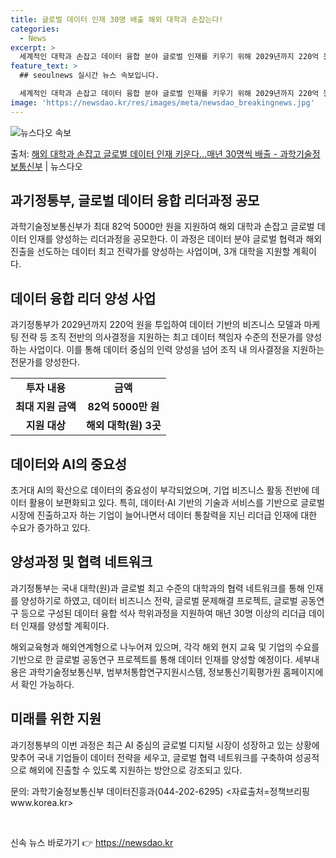 ```yaml
---
title: 글로벌 데이터 인재 30명 배출 해외 대학과 손잡는다!
categories:
  - News
excerpt: >
  세계적인 대학과 손잡고 데이터 융합 분야 글로벌 인재를 키우기 위해 2029년까지 220억 원을 투입한다. …
feature_text: >
  ## seoulnews 실시간 뉴스 속보입니다.

  세계적인 대학과 손잡고 데이터 융합 분야 글로벌 인재를 키우기 위해 2029년까지 220억 원을 투입한다. …
image: 'https://newsdao.kr/res/images/meta/newsdao_breakingnews.jpg'
---
```


![뉴스다오 속보](https://newsdao.kr/res/images/meta/newsdao_breakingnews.jpg)

<p>출처: <a href="https://newsdao.kr/3514" rel="dofollow">해외 대학과 손잡고 글로벌 데이터 인재 키운다…매년 30명씩 배출 - 과학기술정보통신부</a> | 뉴스다오</p>

<h2 data-ke-size="size26">과기정통부, 글로벌 데이터 융합 리더과정 공모</h2>
<p data-ke-size="size16">과학기술정보통신부가 최대 82억 5000만 원을 지원하여 해외 대학과 손잡고 글로벌 데이터 인재를 양성하는 리더과정을 공모한다. 이 과정은 데이터 분야 글로벌 협력과 해외진출을 선도하는 데이터 최고 전략가를 양성하는 사업이며, 3개 대학을 지원할 계획이다.</p>

<h2 data-ke-size="size22">데이터 융합 리더 양성 사업</h2>
<p data-ke-size="size16">과기정통부가 2029년까지 220억 원을 투입하여 데이터 기반의 비즈니스 모델과 마케팅 전략 등 조직 전반의 의사결정을 지원하는 최고 데이터 책임자 수준의 전문가를 양성하는 사업이다. 이를 통해 데이터 중심의 인력 양성을 넘어 조직 내 의사결정을 지원하는 전문가를 양성한다.</p>

<table>
<tbody>
<tr>
<td style="text-align: center; height: 17px;"><b>투자 내용</b></td>
<td style="text-align: center; height: 17px;"><b>금액</b></td>
</tr>
<tr>
<td style="text-align: center; height: 17px;"><b>최대 지원 금액</b></td>
<td style="text-align: center; height: 17px;"><b>82억 5000만 원</b></td>
</tr>
<tr>
<td style="text-align: center; height: 17px;"><b>지원 대상</b></td>
<td style="text-align: center; height: 17px;"><b>해외 대학(원) 3곳</b></td>
</tr>
</tbody>
</table>

<h2 data-ke-size="size22">데이터와 AI의 중요성</h2>
<p data-ke-size="size16">초거대 AI의 확산으로 데이터의 중요성이 부각되었으며, 기업 비즈니스 활동 전반에 데이터 활용이 보편화되고 있다. 특히, 데이터·AI 기반의 기술과 서비스를 기반으로 글로벌 시장에 진출하고자 하는 기업이 늘어나면서 데이터 통찰력을 지닌 리더급 인재에 대한 수요가 증가하고 있다.</p>

<h2 data-ke-size="size22">양성과정 및 협력 네트워크</h2>
<p data-ke-size="size16">과기정통부는 국내 대학(원)과 글로벌 최고 수준의 대학과의 협력 네트워크를 통해 인재를 양성하기로 하였고, 데이터 비즈니스 전략, 글로벌 문제해결 프로젝트, 글로벌 공동연구 등으로 구성된 데이터 융합 석사 학위과정을 지원하여 매년 30명 이상의 리더급 데이터 인재를 양성할 계획이다.</p>

<p data-ke-size="size16">해외교육형과 해외연계형으로 나누어져 있으며, 각각 해외 현지 교육 및 기업의 수요를 기반으로 한 글로벌 공동연구 프로젝트를 통해 데이터 인재를 양성할 예정이다. 세부내용은 과학기술정보통신부, 범부처통합연구지원시스템, 정보통신기획평가원 홈페이지에서 확인 가능하다.</p>

<h2 data-ke-size="size22">미래를 위한 지원</h2>
<p data-ke-size="size16">과기정통부의 이번 과정은 최근 AI 중심의 글로벌 디지털 시장이 성장하고 있는 상황에 맞추어 국내 기업들이 데이터 전략을 세우고, 글로벌 협력 네트워크를 구축하여 성공적으로 해외에 진출할 수 있도록 지원하는 방안으로 강조되고 있다.</p>

<p data-ke-size="size16">문의: 과학기술정보통신부 데이터진흥과(044-202-6295) <자료출처=정책브리핑 www.korea.kr></p>
<p data-ke-size="size16">&nbsp;</p> 

신속 뉴스 바로가기 👉 <a href="https://newsdao.kr" rel="dofollow">https://newsdao.kr</a>


